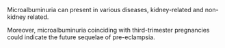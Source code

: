 Microalbuminuria can present in various diseases, kidney-related and non-kidney related.

Moreover, microalbuminuria coinciding with third-trimester pregnancies could indicate the future sequelae of pre-eclampsia.